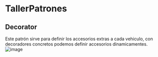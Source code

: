 # TallerPatrones

## Decorator 
Este patrón sirve para definir los accesorios extras a cada vehiculo, con decoradores concretos podemos definir accesorios dinamicamentes.
![image](https://user-images.githubusercontent.com/77299570/144475102-77d02528-2a44-4799-a5d8-ba65ab85da2a.png)

